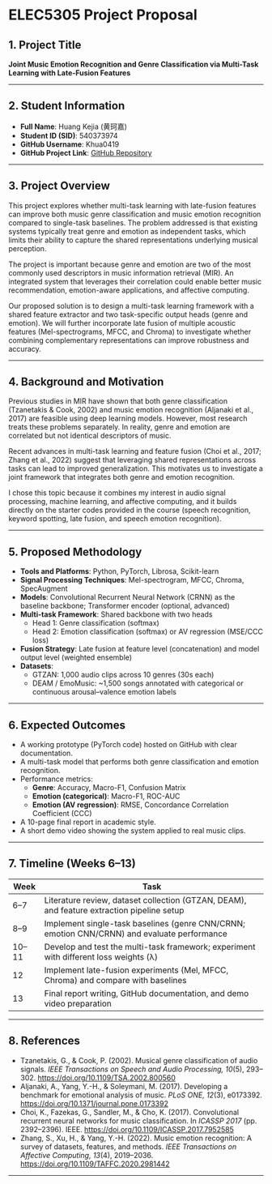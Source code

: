 # ELEC5305 Project Proposal  

## 1. Project Title  
**Joint Music Emotion Recognition and Genre Classification via Multi-Task Learning with Late-Fusion Features**

---

## 2. Student Information  
- **Full Name**: Huang Kejia (黄珂嘉)  
- **Student ID (SID)**: 540373974  
- **GitHub Username**: Khua0419  
- **GitHub Project Link**: [GitHub Repository](https://github.com/Khua0419/music-multitask-genre-emotion/tree/main)  

---

## 3. Project Overview  
This project explores whether multi-task learning with late-fusion features can improve both music genre classification and music emotion recognition compared to single-task baselines. The problem addressed is that existing systems typically treat genre and emotion as independent tasks, which limits their ability to capture the shared representations underlying musical perception.  

The project is important because genre and emotion are two of the most commonly used descriptors in music information retrieval (MIR). An integrated system that leverages their correlation could enable better music recommendation, emotion-aware applications, and affective computing.  

Our proposed solution is to design a multi-task learning framework with a shared feature extractor and two task-specific output heads (genre and emotion). We will further incorporate late fusion of multiple acoustic features (Mel-spectrograms, MFCC, and Chroma) to investigate whether combining complementary representations can improve robustness and accuracy.  

---

## 4. Background and Motivation  
Previous studies in MIR have shown that both genre classification (Tzanetakis & Cook, 2002) and music emotion recognition (Aljanaki et al., 2017) are feasible using deep learning models. However, most research treats these problems separately. In reality, genre and emotion are correlated but not identical descriptors of music.  

Recent advances in multi-task learning and feature fusion (Choi et al., 2017; Zhang et al., 2022) suggest that leveraging shared representations across tasks can lead to improved generalization. This motivates us to investigate a joint framework that integrates both genre and emotion recognition.  

I chose this topic because it combines my interest in audio signal processing, machine learning, and affective computing, and it builds directly on the starter codes provided in the course (speech recognition, keyword spotting, late fusion, and speech emotion recognition).  

---

## 5. Proposed Methodology  
- **Tools and Platforms**: Python, PyTorch, Librosa, Scikit-learn  
- **Signal Processing Techniques**: Mel-spectrogram, MFCC, Chroma, SpecAugment  
- **Models**: Convolutional Recurrent Neural Network (CRNN) as the baseline backbone; Transformer encoder (optional, advanced)  
- **Multi-task Framework**: Shared backbone with two heads  
  - Head 1: Genre classification (softmax)  
  - Head 2: Emotion classification (softmax) or AV regression (MSE/CCC loss)  
- **Fusion Strategy**: Late fusion at feature level (concatenation) and model output level (weighted ensemble)  
- **Datasets**:  
  - GTZAN: 1,000 audio clips across 10 genres (30s each)  
  - DEAM / EmoMusic: ~1,500 songs annotated with categorical or continuous arousal–valence emotion labels  

---

## 6. Expected Outcomes  
- A working prototype (PyTorch code) hosted on GitHub with clear documentation.  
- A multi-task model that performs both genre classification and emotion recognition.  
- Performance metrics:  
  - **Genre**: Accuracy, Macro-F1, Confusion Matrix  
  - **Emotion (categorical)**: Macro-F1, ROC-AUC  
  - **Emotion (AV regression)**: RMSE, Concordance Correlation Coefficient (CCC)  
- A 10-page final report in academic style.  
- A short demo video showing the system applied to real music clips.  

---

## 7. Timeline (Weeks 6–13)  

| Week | Task |
|------|------|
| 6–7  | Literature review, dataset collection (GTZAN, DEAM), and feature extraction pipeline setup |
| 8–9  | Implement single-task baselines (genre CNN/CRNN; emotion CNN/CRNN) and evaluate performance |
| 10–11| Develop and test the multi-task framework; experiment with different loss weights (λ) |
| 12   | Implement late-fusion experiments (Mel, MFCC, Chroma) and compare with baselines |
| 13   | Final report writing, GitHub documentation, and demo video preparation |

---

## 8. References  
- Tzanetakis, G., & Cook, P. (2002). Musical genre classification of audio signals. *IEEE Transactions on Speech and Audio Processing, 10*(5), 293–302. https://doi.org/10.1109/TSA.2002.800560  
- Aljanaki, A., Yang, Y.-H., & Soleymani, M. (2017). Developing a benchmark for emotional analysis of music. *PLoS ONE, 12*(3), e0173392. https://doi.org/10.1371/journal.pone.0173392  
- Choi, K., Fazekas, G., Sandler, M., & Cho, K. (2017). Convolutional recurrent neural networks for music classification. In *ICASSP 2017* (pp. 2392–2396). IEEE. https://doi.org/10.1109/ICASSP.2017.7952585  
- Zhang, S., Xu, H., & Yang, Y.-H. (2022). Music emotion recognition: A survey of datasets, features, and methods. *IEEE Transactions on Affective Computing, 13*(4), 2019–2036. https://doi.org/10.1109/TAFFC.2020.2981442  

---

